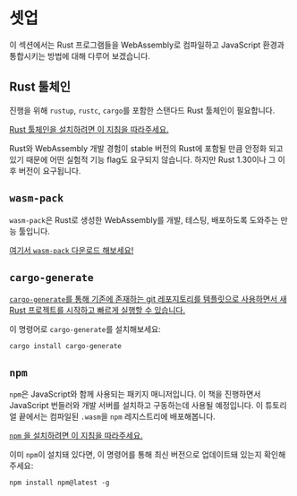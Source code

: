 # 셋업

이 섹션에서는 Rust 프로그램들을 WebAssembly로 컴파일하고 JavaScript 환경과 통합시키는 방법에 대해 다루어 보겠습니다.

## Rust 툴체인

진행을 위해 `rustup`, `rustc`, `cargo`를 포함한 스탠다드 Rust 툴체인이 필요합니다.

[Rust 툴체인을 설치하려면 이 지침을 따라주세요.][rust-install]

Rust와 WebAssembly 개발 경험이 stable 버전의 Rust에 포함될 만큼 안정화 되고 있기 때문에 어떤 실험적 기능 flag도 요구되지 않습니다. 하지만 Rust 1.30이나 그 이후 버전이 요구됩니다.

## `wasm-pack`

`wasm-pack`은 Rust로 생성한 WebAssembly를 개발, 테스팅, 배포하도록 도와주는 만능 툴입니다.

[여기서 `wasm-pack` 다운로드 해보세요!][wasm-pack-install]

## `cargo-generate`

[`cargo-generate`를 통해 기존에 존재하는 git 레포지토리를 템플릿으로 사용하면서 새 Rust 프로젝트를 시작하고 빠르게 실행할 수 있습니다.][cargo-generate]

이 명령어로 `cargo-generate`를 설치해보세요:

```
cargo install cargo-generate
```

## `npm`

`npm`은 JavaScript와 함께 사용되는 패키지 매니저입니다. 이 책을 진행하면서 JavaScript 번들러와 개발 서버를 설치하고 구동하는데 사용될 예정입니다. 이 튜토리얼 끝에서는 컴파일된 `.wasm`을 `npm` 레지스트리에 배포해봅니다.

[`npm` 을 설치하려면 이 지침을 따라주세요.][npm-install]

이미 `npm`이 설치돼 있다면, 이 명령어를 통해 최신 버전으로 업데이트돼 있는지 확인해주세요:

```
npm install npm@latest -g
```

[rust-install]: https://www.rust-lang.org/tools/install
[npm-install]: https://www.npmjs.com/get-npm
[wasm-pack]: https://github.com/rustwasm/wasm-pack
[cargo-generate]: https://github.com/ashleygwilliams/cargo-generate
[wasm-pack-install]: https://rustwasm.github.io/wasm-pack/installer/
